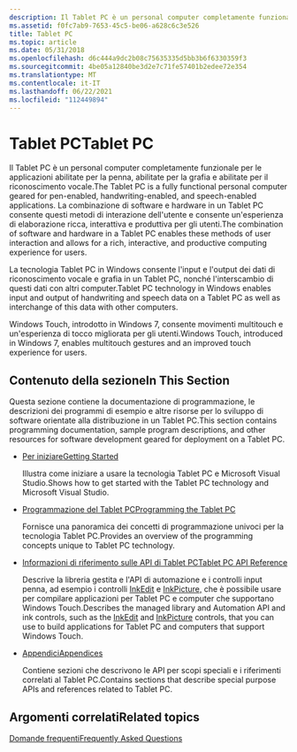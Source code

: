 ```yaml
---
description: Il Tablet PC è un personal computer completamente funzionale per le applicazioni abilitate per la penna, abilitate per la grafia e abilitate per il riconoscimento vocale.
ms.assetid: f0fc7ab9-7653-45c5-be06-a628c6c3e526
title: Tablet PC
ms.topic: article
ms.date: 05/31/2018
ms.openlocfilehash: d6c444a9dc2b08c75635335d5bb3b6f6330359f3
ms.sourcegitcommit: 4be05a12840be3d2e7c71fe57401b2edee72e354
ms.translationtype: MT
ms.contentlocale: it-IT
ms.lasthandoff: 06/22/2021
ms.locfileid: "112449894"
---
```

# <a name="tablet-pc"></a><span data-ttu-id="62769-103">Tablet PC</span><span class="sxs-lookup"><span data-stu-id="62769-103">Tablet PC</span></span>

<span data-ttu-id="62769-104">Il Tablet PC è un personal computer completamente funzionale per le applicazioni abilitate per la penna, abilitate per la grafia e abilitate per il riconoscimento vocale.</span><span class="sxs-lookup"><span data-stu-id="62769-104">The Tablet PC is a fully functional personal computer geared for pen-enabled, handwriting-enabled, and speech-enabled applications.</span></span> <span data-ttu-id="62769-105">La combinazione di software e hardware in un Tablet PC consente questi metodi di interazione dell'utente e consente un'esperienza di elaborazione ricca, interattiva e produttiva per gli utenti.</span><span class="sxs-lookup"><span data-stu-id="62769-105">The combination of software and hardware in a Tablet PC enables these methods of user interaction and allows for a rich, interactive, and productive computing experience for users.</span></span>

<span data-ttu-id="62769-106">La tecnologia Tablet PC in Windows consente l'input e l'output dei dati di riconoscimento vocale e grafia in un Tablet PC, nonché l'interscambio di questi dati con altri computer.</span><span class="sxs-lookup"><span data-stu-id="62769-106">Tablet PC technology in Windows enables input and output of handwriting and speech data on a Tablet PC as well as interchange of this data with other computers.</span></span>

<span data-ttu-id="62769-107">Windows Touch, introdotto in Windows 7, consente movimenti multitouch e un'esperienza di tocco migliorata per gli utenti.</span><span class="sxs-lookup"><span data-stu-id="62769-107">Windows Touch, introduced in Windows 7, enables multitouch gestures and an improved touch experience for users.</span></span>

## <a name="in-this-section"></a><span data-ttu-id="62769-108">Contenuto della sezione</span><span class="sxs-lookup"><span data-stu-id="62769-108">In This Section</span></span>

<span data-ttu-id="62769-109">Questa sezione contiene la documentazione di programmazione, le descrizioni dei programmi di esempio e altre risorse per lo sviluppo di software orientate alla distribuzione in un Tablet PC.</span><span class="sxs-lookup"><span data-stu-id="62769-109">This section contains programming documentation, sample program descriptions, and other resources for software development geared for deployment on a Tablet PC.</span></span>

-   [<span data-ttu-id="62769-110">Per iniziare</span><span class="sxs-lookup"><span data-stu-id="62769-110">Getting Started</span></span>](getting-started.md)

    <span data-ttu-id="62769-111">Illustra come iniziare a usare la tecnologia Tablet PC e Microsoft Visual Studio.</span><span class="sxs-lookup"><span data-stu-id="62769-111">Shows how to get started with the Tablet PC technology and Microsoft Visual Studio.</span></span>

-   [<span data-ttu-id="62769-112">Programmazione del Tablet PC</span><span class="sxs-lookup"><span data-stu-id="62769-112">Programming the Tablet PC</span></span>](programming-the-tablet-pc.md)

    <span data-ttu-id="62769-113">Fornisce una panoramica dei concetti di programmazione univoci per la tecnologia Tablet PC.</span><span class="sxs-lookup"><span data-stu-id="62769-113">Provides an overview of the programming concepts unique to Tablet PC technology.</span></span>

-   [<span data-ttu-id="62769-114">Informazioni di riferimento sulle API di Tablet PC</span><span class="sxs-lookup"><span data-stu-id="62769-114">Tablet PC API Reference</span></span>](tablet-pc-api-reference.md)

    <span data-ttu-id="62769-115">Descrive la libreria gestita e l'API di automazione e i controlli input penna, ad esempio i controlli [InkEdit](inkedit-control-reference.md) e [InkPicture,](inkpicture-control-reference.md) che è possibile usare per compilare applicazioni per Tablet PC e computer che supportano Windows Touch.</span><span class="sxs-lookup"><span data-stu-id="62769-115">Describes the managed library and Automation API and ink controls, such as the [InkEdit](inkedit-control-reference.md) and [InkPicture](inkpicture-control-reference.md) controls, that you can use to build applications for Tablet PC and computers that support Windows Touch.</span></span>

-   [<span data-ttu-id="62769-116">Appendici</span><span class="sxs-lookup"><span data-stu-id="62769-116">Appendices</span></span>](appendices.md)

    <span data-ttu-id="62769-117">Contiene sezioni che descrivono le API per scopi speciali e i riferimenti correlati al Tablet PC.</span><span class="sxs-lookup"><span data-stu-id="62769-117">Contains sections that describe special purpose APIs and references related to Tablet PC.</span></span>

## <a name="related-topics"></a><span data-ttu-id="62769-118">Argomenti correlati</span><span class="sxs-lookup"><span data-stu-id="62769-118">Related topics</span></span>

<dl> <dt>

[<span data-ttu-id="62769-119">Domande frequenti</span><span class="sxs-lookup"><span data-stu-id="62769-119">Frequently Asked Questions</span></span>](frequently-asked-questions.yml)
</dt> </dl>

 

 



